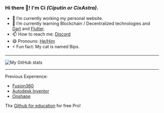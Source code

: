 ### Hi there 👋! I'm **Ci** *(Ciputin or CixAstra)*.

- 🔭 I’m currently working my personal website.
- 🌱 I’m currently learning Blockchain / Decentralized technologies and [Dart]("https://dart.dev", "_blank") and [Flutter]("https://flutter.dev", "_blank").
- 📫 How to reach me: [Discord](https://discord.bio/CixAstra, "_blank")
- 😄 Pronouns: [He/Him]("https://en.pronouns.page/he", "_blank")
- ⚡ Fun fact: My cat is named Bips. 

---

![My GitHub stats](https://github-readme-stats.vercel.app/api?username=cixastra&show_icons=true&theme=tokyonight)

---

Previous Experience: 
- [Fusion360]("https://www.autodesk.com/products/fusion-360/overview", "_blank")
- [Autodesk Inventor]("https://www.autodesk.com/products/inventor/overview", "_blank")
- [Onshape]("https://www.onshape.com", "_blank")


Thx [Github for education]("https://education.github.com", "_blank") for free Pro!
